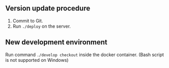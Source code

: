## Version update procedure ##
1. Commit to Git.
2. Run ```./deploy``` on the server.

## New development environment ##
Run command ```./develop checkout``` inside the docker container. (Bash script is not supported on Windows)
